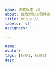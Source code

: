 ```yaml
---
name: 正式版本 v3
about: 自助添加示例博客
title: https://
labels: 'v3'
assignees: ''

---
```

```yaml
name:
avatar:
tags: [标签1, 标签2]
desc:
```
